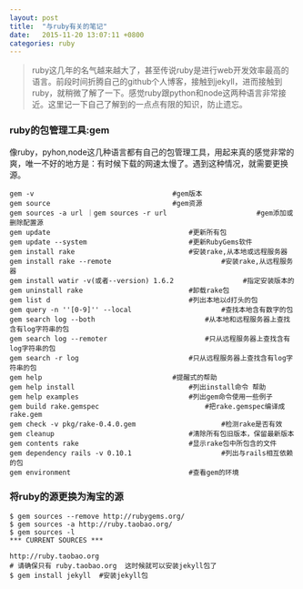 ```yaml
---
layout: post
title:  "与ruby有关的笔记"
date:   2015-11-20 13:07:11 +0800
categories: ruby
---
```



> ruby这几年的名气越来越大了，甚至传说ruby是进行web开发效率最高的语言。前段时间折腾自己的github个人博客，接触到jekyll，进而接触到ruby，就稍微了解了一下。感觉ruby跟python和node这两种语言非常接近。这里记一下自己了解到的一点点有限的知识，防止遗忘。

### ruby的包管理工具:gem
像ruby，pyhon,node这几种语言都有自己的包管理工具，用起来真的感觉非常的爽，唯一不好的地方是：有时候下载的网速太慢了。遇到这种情况，就需要更换源。

	gem -v 									#gem版本
	gem source								#gem资源
	gem sources -a url ｜gem sources -r url				        #gem添加或删除配置源
	gem update							        #更新所有包
	gem update --system							#更新RubyGems软件
	gem install rake							#安装rake,从本地或远程服务器
	gem install rake --remote					        #安装rake,从远程服务器
	gem install watir -v(或者--version) 1.6.2	        		#指定安装版本的
	gem uninstall rake							#卸载rake包
	gem list d 							        #列出本地以d打头的包
	gem query -n ''[0-9]'' --local 						#查找本地含有数字的包
	gem search log --both 							#从本地和远程服务器上查找含有log字符串的包
	gem search log --remoter 						#只从远程服务器上查找含有log字符串的包
	gem search -r log 							#只从远程服务器上查找含有log字符串的包
	gem help 								#提醒式的帮助
	gem help install							#列出install命令 帮助
	gem help examples 							#列出gem命令使用一些例子
	gem build rake.gemspec 							#把rake.gemspec编译成rake.gem
	gem check -v pkg/rake-0.4.0.gem 					#检测rake是否有效
	gem cleanup 								#清除所有包旧版本，保留最新版本
	gem contents rake	 						#显示rake包中所包含的文件
	gem dependency rails -v 0.10.1 						#列出与rails相互依赖的包
	gem environment 							#查看gem的环境

### 将ruby的源更换为淘宝的源
	$ gem sources --remove http://rubygems.org/ 
	$ gem sources -a http://ruby.taobao.org/  
	$ gem sources -l  
	*** CURRENT SOURCES ***  
  
	http://ruby.taobao.org  
	# 请确保只有 ruby.taobao.org  这时候就可以安装jekyll包了
	$ gem install jekyll  #安装jekyll包  